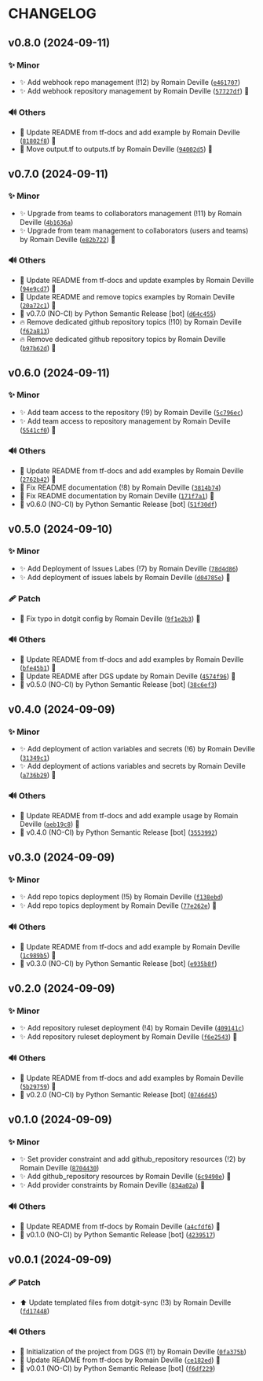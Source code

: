 <!-- markdownlint-disable-file -->
# CHANGELOG

## v0.8.0 (2024-09-11)

### ✨ Minor

  * ✨ Add webhook repo management (!12) by Romain Deville ([`e461707`](https://framagit.org/rdeville-public/terraform/module-github-repository/-/commit/e4617077eb60f70f609a6106957fde9c8a662d8a))
  * ✨ Add webhook repository management by Romain Deville ([`57727df`](https://framagit.org/rdeville-public/terraform/module-github-repository/-/commit/57727df78b3a8c6be105b1e8a781b38ff80ba3fe)) 🔏

### 🔊 Others

  * 📝 Update README from tf-docs and add example by Romain Deville ([`81802f8`](https://framagit.org/rdeville-public/terraform/module-github-repository/-/commit/81802f875ba186351f01e9278182e42066bc705e)) 🔏
  * 🚚 Move output.tf to outputs.tf by Romain Deville ([`94002d5`](https://framagit.org/rdeville-public/terraform/module-github-repository/-/commit/94002d50d2bbc580136bdc0de64be41d5810118b)) 🔏

## v0.7.0 (2024-09-11)

### ✨ Minor

  * ✨ Upgrade from teams to collaborators management (!11) by Romain Deville ([`4b1636a`](https://framagit.org/rdeville-public/terraform/module-github-repository/-/commit/4b1636a0a26066ace8bd8620cafe8bede298429d))
  * ✨ Upgrade from team management to collaborators (users and teams) by Romain Deville ([`e82b722`](https://framagit.org/rdeville-public/terraform/module-github-repository/-/commit/e82b7225583c7bb7a417a49165cdc77b7dd194e6)) 🔏

### 🔊 Others

  * 📝 Update README from tf-docs and update examples by Romain Deville ([`94e9cd7`](https://framagit.org/rdeville-public/terraform/module-github-repository/-/commit/94e9cd7751dd69014080c687318062d222ddb039)) 🔏
  * 📝 Update README and remove topics examples by Romain Deville ([`20a72c1`](https://framagit.org/rdeville-public/terraform/module-github-repository/-/commit/20a72c10303490ba4e09bbe99788037d75a2e7f5)) 🔏
  * 🔖 v0.7.0 (NO-CI) by Python Semantic Release [bot] ([`d64c455`](https://framagit.org/rdeville-public/terraform/module-github-repository/-/commit/d64c45518ff53dbd21569e99f4b1c581ae51d3b4))
  * 🔥 Remove dedicated github repository topics (!10) by Romain Deville ([`f62a813`](https://framagit.org/rdeville-public/terraform/module-github-repository/-/commit/f62a813aff37bdc7b61f8b4ce8355c947818be36))
  * 🔥 Remove dedicated github repository topics by Romain Deville ([`b97b62d`](https://framagit.org/rdeville-public/terraform/module-github-repository/-/commit/b97b62de027923120d3181f63b985a9db127a6ec)) 🔏

## v0.6.0 (2024-09-11)

### ✨ Minor

  * ✨ Add team access to the repository (!9) by Romain Deville ([`5c796ec`](https://framagit.org/rdeville-public/terraform/module-github-repository/-/commit/5c796ec30337adfaadfc53d8b99e3cda315cf4db))
  * ✨ Add team access to repository management by Romain Deville ([`5541cf0`](https://framagit.org/rdeville-public/terraform/module-github-repository/-/commit/5541cf005de0cac837f29ebd8248946bdf8c4623)) 🔏

### 🔊 Others

  * 📝 Update README from tf-docs and add examples by Romain Deville ([`2762b42`](https://framagit.org/rdeville-public/terraform/module-github-repository/-/commit/2762b427cba3b73c0128ef6bef81fba14f02710f)) 🔏
  * 📝 Fix README documentation (!8) by Romain Deville ([`3814b74`](https://framagit.org/rdeville-public/terraform/module-github-repository/-/commit/3814b748454d7fdfc13d17e2d74e606ddfbd5bc1))
  * 📝 Fix README documentation by Romain Deville ([`171f7a1`](https://framagit.org/rdeville-public/terraform/module-github-repository/-/commit/171f7a1671fef2325d6e8ec89319e66e7e502b15)) 🔏
  * 🔖 v0.6.0 (NO-CI) by Python Semantic Release [bot] ([`51f30df`](https://framagit.org/rdeville-public/terraform/module-github-repository/-/commit/51f30df2df22ec3780e5f8c4e2879d61d8a17ebd))

## v0.5.0 (2024-09-10)

### ✨ Minor

  * ✨ Add Deployment of Issues Labes (!7) by Romain Deville ([`78d4d86`](https://framagit.org/rdeville-public/terraform/module-github-repository/-/commit/78d4d867bd06cb5c3ad3a07c01433e3f6c747225))
  * ✨ Add deployment of issues labels by Romain Deville ([`d04785e`](https://framagit.org/rdeville-public/terraform/module-github-repository/-/commit/d04785ed8e14207b42242e8be1e4a00ab5bba54f)) 🔏

### 🩹 Patch

  * 🔧 Fix typo in dotgit config by Romain Deville ([`9f1e2b3`](https://framagit.org/rdeville-public/terraform/module-github-repository/-/commit/9f1e2b38bc00bc6d391c39171b04bfb241da5168)) 🔏

### 🔊 Others

  * 📝 Update README from tf-docs and add examples by Romain Deville ([`bfe45b1`](https://framagit.org/rdeville-public/terraform/module-github-repository/-/commit/bfe45b1099914360eabe61bfeff88ae5b0e58c4e)) 🔏
  * 📝 Update README after DGS update by Romain Deville ([`4574f96`](https://framagit.org/rdeville-public/terraform/module-github-repository/-/commit/4574f96e52d767253260352743f8c11b89888bd4)) 🔏
  * 🔖 v0.5.0 (NO-CI) by Python Semantic Release [bot] ([`38c6ef3`](https://framagit.org/rdeville-public/terraform/module-github-repository/-/commit/38c6ef328945112882bc1fd4106ffe486b6f3502))

## v0.4.0 (2024-09-09)

### ✨ Minor

  * ✨ Add deployment of action variables and secrets (!6) by Romain Deville ([`31349c1`](https://framagit.org/rdeville-public/terraform/module-github-repository/-/commit/31349c1fcc537eae1d8f79614981108c4a3dab64))
  * ✨ Add deployment of actions variables and secrets by Romain Deville ([`a736b29`](https://framagit.org/rdeville-public/terraform/module-github-repository/-/commit/a736b294a68c7527c0da8107ed5c72c36fb86c1f)) 🔏

### 🔊 Others

  * 📝 Update README from tf-docs and add example usage by Romain Deville ([`aeb19c8`](https://framagit.org/rdeville-public/terraform/module-github-repository/-/commit/aeb19c8abdda5f3ec64610cf255e4cd47972ea19)) 🔏
  * 🔖 v0.4.0 (NO-CI) by Python Semantic Release [bot] ([`3553992`](https://framagit.org/rdeville-public/terraform/module-github-repository/-/commit/35539921c25f4b540579b49c5470fb4bb41e549d))

## v0.3.0 (2024-09-09)

### ✨ Minor

  * ✨ Add repo topics deployment (!5) by Romain Deville ([`f138ebd`](https://framagit.org/rdeville-public/terraform/module-github-repository/-/commit/f138ebd0c7f7290dad37bd2e3998d55a163c2574))
  * ✨ Add repo topics deployment by Romain Deville ([`77e262e`](https://framagit.org/rdeville-public/terraform/module-github-repository/-/commit/77e262ebf27a67817e3ba08ac528375846eb61c8)) 🔏

### 🔊 Others

  * 📝 Update README from tf-docs and add example by Romain Deville ([`1c989b5`](https://framagit.org/rdeville-public/terraform/module-github-repository/-/commit/1c989b5dbfc81828098f7502c2271e3523afa11d)) 🔏
  * 🔖 v0.3.0 (NO-CI) by Python Semantic Release [bot] ([`e935b8f`](https://framagit.org/rdeville-public/terraform/module-github-repository/-/commit/e935b8f3402e0f3ed8b304e0c75bd2b85a370896))

## v0.2.0 (2024-09-09)

### ✨ Minor

  * ✨ Add repository ruleset deployment (!4) by Romain Deville ([`409141c`](https://framagit.org/rdeville-public/terraform/module-github-repository/-/commit/409141c4fb5112dd692e1598babcb11bd54e434d))
  * ✨ Add repository ruleset deployment by Romain Deville ([`f6e2543`](https://framagit.org/rdeville-public/terraform/module-github-repository/-/commit/f6e254327d0f81b0344b6851b6f0978ba7772978)) 🔏

### 🔊 Others

  * 📝 Update README from tf-docs and add examples by Romain Deville ([`5b29759`](https://framagit.org/rdeville-public/terraform/module-github-repository/-/commit/5b297599c2bbca8a31ad2e1ff0754763e7940e1b)) 🔏
  * 🔖 v0.2.0 (NO-CI) by Python Semantic Release [bot] ([`0746d45`](https://framagit.org/rdeville-public/terraform/module-github-repository/-/commit/0746d45f5d59d09839aad1d8528b571d4ef76039))

## v0.1.0 (2024-09-09)

### ✨ Minor

  * ✨ Set provider constraint and add github_repository resources (!2) by Romain Deville ([`8704430`](https://framagit.org/rdeville-public/terraform/module-github-repository/-/commit/870443094015363e9323bf01fc776666ea01f85a))
  * ✨ Add github_repository resources by Romain Deville ([`6c9490e`](https://framagit.org/rdeville-public/terraform/module-github-repository/-/commit/6c9490e0367f522004c3ab12b3c2dc812443f826)) 🔏
  * ✨ Add provider constraints by Romain Deville ([`834a02a`](https://framagit.org/rdeville-public/terraform/module-github-repository/-/commit/834a02a9911b5955ed3ef307426c9995e87769a9)) 🔏

### 🔊 Others

  * 📝 Update README from tf-docs by Romain Deville ([`a4cfdf6`](https://framagit.org/rdeville-public/terraform/module-github-repository/-/commit/a4cfdf619ff0baf60f45d51892ee0be827726279)) 🔏
  * 🔖 v0.1.0 (NO-CI) by Python Semantic Release [bot] ([`4239517`](https://framagit.org/rdeville-public/terraform/module-github-repository/-/commit/423951709f5ba4ceb75bdb59dcdc0e85998a34b0))

## v0.0.1 (2024-09-09)

### 🩹 Patch

  * ⬆️ Update templated files from dotgit-sync (!3) by Romain Deville ([`fd17448`](https://framagit.org/rdeville-public/terraform/module-github-repository/-/commit/fd17448b847cadc6100fa57df24836850f0c6275))

### 🔊 Others

  * 🎉 Initialization of the project from DGS (!1) by Romain Deville ([`0fa375b`](https://framagit.org/rdeville-public/terraform/module-github-repository/-/commit/0fa375b173bbfe18444bcb5efe088d27fdb8cdc0))
  * 📝 Update README from tf-docs by Romain Deville ([`ce182ed`](https://framagit.org/rdeville-public/terraform/module-github-repository/-/commit/ce182ed89e76f5abb07f410a609191c4f17831b9)) 🔏
  * 🔖 v0.0.1 (NO-CI) by Python Semantic Release [bot] ([`f6df229`](https://framagit.org/rdeville-public/terraform/module-github-repository/-/commit/f6df229c379b16c2b4b294c21fdadaa0e49b16d3))
